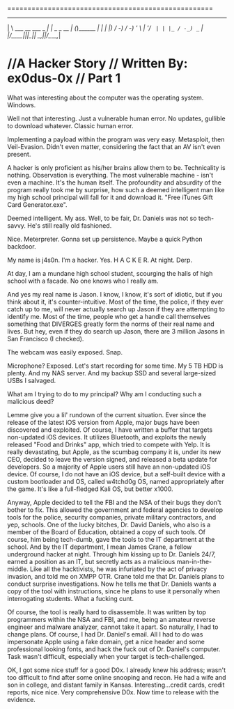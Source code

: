 



===================================================
 ___                 _            _ _           _
|   \ ___ __ ___ _ _| |_ _ _ __ _| (_)______ __| |
| |) / -_) _/ -_) ' \  _| '_/ _` | | |_ / -_) _` |
|___/\___\__\___|_||_\__|_| \__,_|_|_/__\___\__,_|

//A Hacker Story // Written By: ex0dus-0x // Part 1
===================================================

What was interesting about the computer was the operating system. Windows.

Well not that interesting. Just a vulnerable human error. No updates, gullible to download whatever. Classic human error.

Implementing a payload within the program was very easy. Metasploit, then Veil-Evasion. Didn't even matter, considering the fact that an
AV isn't even present.

A hacker is only proficient as his/her brains allow them to be. Technicality is nothing. Observation is everything. The most vulnerable
machine - isn't even a machine. It's the human itself. The profoundity and absurdity of the program really took me by surprise, how such
a deemed intelligent man like my high school principal will fall for it and download it. "Free iTunes Gift Card Generator.exe".

Deemed intelligent. My ass. Well, to be fair, Dr. Daniels was not so tech-savvy. He's still really old fashioned.

Nice. Meterpreter. Gonna set up persistence. Maybe a quick Python backdoor.

My name is j4s0n. I'm a hacker. Yes. H A C K E R. At night. Derp.

At day, I am a mundane high school student, scourging the halls of high school with a facade. No one knows who I really am.

And yes my real name is Jason. I know, I know, it's sort of idiotic, but if you think about it, it's counter-intuitive. Most of the time, the
police, if they ever catch up to me, will never actually search up Jason if they are attempting to identify me. Most of the time, people who get
a handle call themselves something that DIVERGES greatly form the norms of their real name and lives. But hey, even if they do search up Jason,
there are 3 million Jasons in San Francisco (I checked).

The webcam was easily exposed. Snap.

Microphone? Exposed. Let's start recording for some time. My 5 TB HDD is plenty. And my NAS server. And my backup SSD and several large-sized USBs I salvaged.

What am I trying to do to my principal? Why am I conducting such a malicious deed?

Lemme give you a lil' rundown of the current situation. Ever since the release of the latest iOS version from Apple, major bugs have been discovered and
exploited. Of course, I have written a buffer that targets non-updated iOS devices. It utilizes Bluetooth, and exploits the newly released "Food and Drinks"
app, which tried to compete with Yelp. It is really devastating, but Apple, as the scumbag company it is, under its new CEO, decided to leave the version
signed, and released a beta update for developers. So a majority of Apple users still have an non-updated iOS device. Of course, I do not have an iOS device,
but a self-built device with a custom bootloader and OS, called w4tchd0g OS, named appropriately after the game. It's like a full-fledged Kali OS, but better
x1000.

Anyway, Apple decided to tell the FBI and the NSA of their bugs they don't bother to fix. This allowed the government and federal agencies to develop tools for
the police, security companies, private military contractors, and yep, schools. One of the lucky bitches, Dr. David Daniels, who also is a member of the Board
of Education, obtained a copy of such tools. Of course, him being tech-dumb, gave the tools to the IT department at the school. And by the IT department, I
mean James Crane, a fellow underground hacker at night. Through him kissing up to Dr. Daniels 24/7, earned a position as an IT, but secretly acts as a malicious
man-in-the-middle. Like all the hacktivists, he was infuriated by the act of privacy invasion, and told me on XMPP OTR. Crane told me that Dr. Daniels plans
to conduct surprise investigations. Now he tells me that Dr. Daniels wants a copy of the tool with instructions, since he plans to use it personally when
interrogating students. What a fucking cunt.

Of course, the tool is really hard to disassemble. It was written by top programmers within the NSA and FBI, and me, being an amateur reverse engineer and
malware analyzer, cannot take it apart. So naturally, I had to change plans. Of course, I had Dr. Daniel's email. All I had to do was impersonate Apple using
a fake domain, get a nice header and some professional looking fonts, and hack the fuck out of Dr. Daniel's computer. Task wasn't difficult, especially
when your target is tech-challenged.

OK, I got some nice stuff for a good D0x. I already knew his address; wasn't too difficult to find after some online snooping and recon. He had a wife and
son in college, and distant family in Kansas. Interesting...credit cards, credit reports, nice nice. Very comprehensive D0x. Now time to release with the
evidence.
